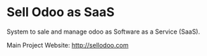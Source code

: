 

Sell Odoo as SaaS
==================

System to sale and manage odoo as Software as a Service (SaaS).

Main Project Website: http://sellodoo.com
